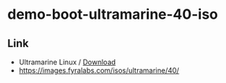 

# demo-boot-ultramarine-40-iso


## Link

* Ultramarine Linux / [Download](https://ultramarine-linux.org/download/)
* https://images.fyralabs.com/isos/ultramarine/40/
